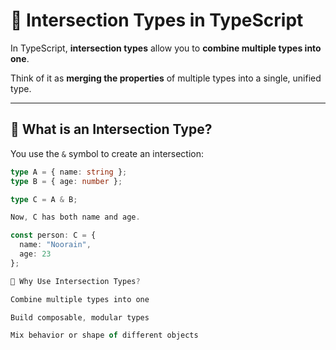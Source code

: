 # 🔗 Intersection Types in TypeScript

In TypeScript, **intersection types** allow you to **combine multiple types into one**.

Think of it as **merging the properties** of multiple types into a single, unified type.

---

## 🧠 What is an Intersection Type?

You use the `&` symbol to create an intersection:

```ts
type A = { name: string };
type B = { age: number };

type C = A & B;

Now, C has both name and age.

const person: C = {
  name: "Noorain",
  age: 23
};

🧱 Why Use Intersection Types?

Combine multiple types into one

Build composable, modular types

Mix behavior or shape of different objects

